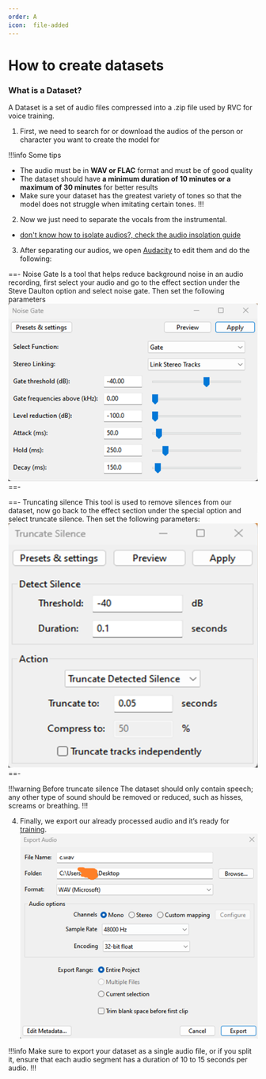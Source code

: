 ```yaml
---
order: A
icon:  file-added
---
```

# How to create datasets

### What is a Dataset?
A Dataset is a set of audio files compressed into a .zip file used by RVC for voice training.

1. First, we need to search for or download the audios of the person or character you want to create the model for

!!!info Some tips
- The audio must be in **WAV or FLAC** format and must be of good quality
- The dataset should have **a minimum duration of 10 minutes or a maximum of 30 minutes** for better results 
- Make sure your dataset has the greatest variety of tones so that the model does not struggle when imitating certain tones.
!!!

2. Now we just need to separate the vocals from the instrumental.

 - [don't know how to isolate audios?, check the audio insolation guide](/guides/Audio/Audio.md)

3. After separating our audios, we open [Audacity](https://www.audacityteam.org/download/) to edit them and do the following:

==- Noise Gate
 Is a tool that helps reduce background noise in an audio recording, first select your audio and go to the effect section under the Steve Daulton option and select noise gate. Then set the following parameters
 ![](../../assets/Noise-Gate.png)
==-

==- Truncating silence
 This tool is used to remove silences from our dataset, now go back to the effect section under the special option and select truncate silence. Then set the following parameters: 
 ![](../../assets/Truncate.png)
==-

!!!warning Before truncate silence
The dataset should only contain speech; any other type of sound should be removed or reduced, such as hisses, screams or breathing.
!!!

4. Finally, we export our already processed audio and it’s ready for [training](/get-started/training.md/).
![](../../assets/Guardar.png)

!!!info Make sure to export your dataset as a single audio file, or if you split it, ensure that each audio segment has a duration of 10 to 15 seconds per audio.
!!!